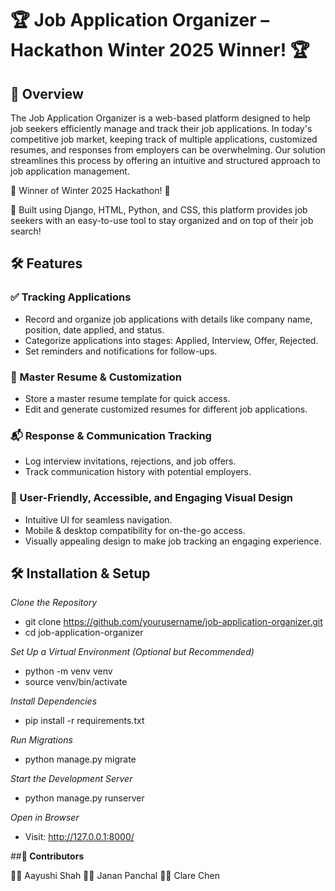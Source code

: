 # **🏆 Job Application Organizer – Hackathon Winter 2025 Winner! 🏆**

## **🚀 Overview**

The Job Application Organizer is a web-based platform designed to help job seekers efficiently manage and track their job applications. In today's competitive job market, keeping track of multiple applications, customized resumes, and responses from employers can be overwhelming. Our solution streamlines this process by offering an intuitive and structured approach to job application management.

🎉 Winner of Winter 2025 Hackathon! 🎉

🥇 Built using Django, HTML, Python, and CSS, this platform provides job seekers with an easy-to-use tool to stay organized and on top of their job search!

## **🛠️ Features**

### ✅ Tracking Applications
- Record and organize job applications with details like company name, position, date applied, and status.
- Categorize applications into stages: Applied, Interview, Offer, Rejected.
- Set reminders and notifications for follow-ups.

### 📄 Master Resume & Customization
- Store a master resume template for quick access.
- Edit and generate customized resumes for different job applications.

### 📬 Response & Communication Tracking
- Log interview invitations, rejections, and job offers.
- Track communication history with potential employers.

### 🎨 User-Friendly, Accessible, and Engaging Visual Design
- Intuitive UI for seamless navigation.
- Mobile & desktop compatibility for on-the-go access.
- Visually appealing design to make job tracking an engaging experience.

## **🛠️ Installation & Setup**

_Clone the Repository_
- git clone https://github.com/yourusername/job-application-organizer.git
- cd job-application-organizer

_Set Up a Virtual Environment (Optional but Recommended)_
- python -m venv venv
- source venv/bin/activate

_Install Dependencies_
- pip install -r requirements.txt

_Run Migrations_
- python manage.py migrate

_Start the Development Server_
- python manage.py runserver
    
_Open in Browser_
- Visit: http://127.0.0.1:8000/

##**🤝 Contributors**

👩‍💻 Aayushi Shah
👨‍💻 Janan Panchal
👩‍💻 Clare Chen
